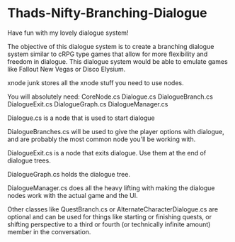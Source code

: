 # Thads-Nifty-Branching-Dialogue

Have fun with my lovely dialogue system!

The objective of this dialogue system is to create a branching dialogue system
similar to cRPG type games that allow for more flexibility and freedom in dialogue.
This dialogue system would be able to emulate games like Fallout New Vegas or Disco Elysium.

xnode junk stores all the xnode stuff you need to use nodes.

You will absolutely need:
CoreNode.cs
Dialogue.cs
DialogueBranch.cs
DialogueExit.cs
DialogueGraph.cs
DialogueManager.cs

Dialogue.cs is a node that is used to start dialogue

DialogueBranches.cs will be used to give the player options with dialogue, and
are probably the most common node you'll be working with.

DialogueExit.cs is a node that exits dialogue. Use them at the end of dialogue trees.

DialogueGraph.cs holds the dialogue tree.

DialogueManager.cs does all the heavy lifting with making the dialogue nodes work
with the actual game and the UI.

Other classes like QuestBranch.cs or AlternateCharacterDialogue.cs are optional
and can be used for things like starting or finishing quests, or shifting perspective
to a third or fourth (or technically infinite amount) member in the conversation.
